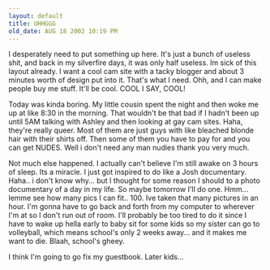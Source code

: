 ```yaml
---
layout: default
title: UHHGGG
old_date: AUG 18 2002 10:19 PM
---
```


I desperately need to put something up here. It's just a bunch of useless
shit, and back in my silverfire days, it was only half useless. Im sick of
this layout already. I want a cool cam site with a tacky blogger and about 3
minutes worth of design put into it. That's what I need. Ohh, and I can make
people buy me stuff. It'll be cool. COOL I SAY, COOL!

Today was kinda boring. My little cousin spent the night and then woke me up
at like 8:30 in the morning. That wouldn't be that bad if I hadn't been up
until 5AM talking with Ashley and then looking at gay cam sites. Haha, they're
really queer. Most of them are just guys with like bleached blonde hair with
their shirts off. Then some of them you have to pay for and you can get NUDES.
Well i don't need any man nudies thank you very much.

Not much else happened. I actually can't believe I'm still awake on 3 hours of
sleep. Its a miracle. I just got inspired to do like a Josh documentary.
Haha.. i don't know why... but I thought for some reason I should to a photo
documentary of a day in my life. So maybe tomorrow I'll do one. Hmm... lemme
see how many pics I can fit.. 100. Ive taken that many pictures in an hour.
I'm gonna have to go back and forth from my computer to wherever I'm at so I
don't run out of room. I'll probably be too tired to do it since I have to
wake up hella early to baby sit for some kids so my sister can go to
volleyball, which means school's only 2 weeks away... and it makes me want to
die. Blaah, school's gheey.

I think I'm going to go fix my guestbook. Later kids...
